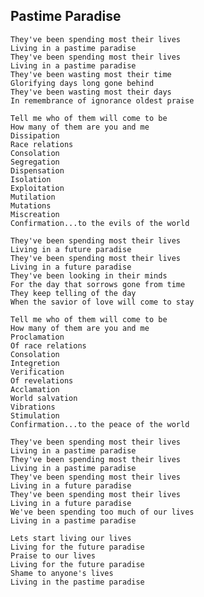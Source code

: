## Pastime Paradise 

	They've been spending most their lives
	Living in a pastime paradise
	They've been spending most their lives
	Living in a pastime paradise
	They've been wasting most their time
	Glorifying days long gone behind
	They've been wasting most their days
	In remembrance of ignorance oldest praise
	
	Tell me who of them will come to be
	How many of them are you and me
	Dissipation
	Race relations
	Consolation
	Segregation
	Dispensation
	Isolation
	Exploitation
	Mutilation
	Mutations
	Miscreation
	Confirmation...to the evils of the world
	
	They've been spending most their lives
	Living in a future paradise
	They've been spending most their lives
	Living in a future paradise
	They've been looking in their minds
	For the day that sorrows gone from time
	They keep telling of the day
	When the savior of love will come to stay
	
	Tell me who of them will come to be
	How many of them are you and me
	Proclamation
	Of race relations
	Consolation
	Integretion
	Verification
	Of revelations
	Acclamation
	World salvation
	Vibrations
	Stimulation
	Confirmation...to the peace of the world
	
	They've been spending most their lives
	Living in a pastime paradise
	They've been spending most their lives
	Living in a pastime paradise
	They've been spending most their lives
	Living in a future paradise
	They've been spending most their lives
	Living in a future paradise
	We've been spending too much of our lives
	Living in a pastime paradise
	
	Lets start living our lives
	Living for the future paradise
	Praise to our lives
	Living for the future paradise
	Shame to anyone's lives
	Living in the pastime paradise





